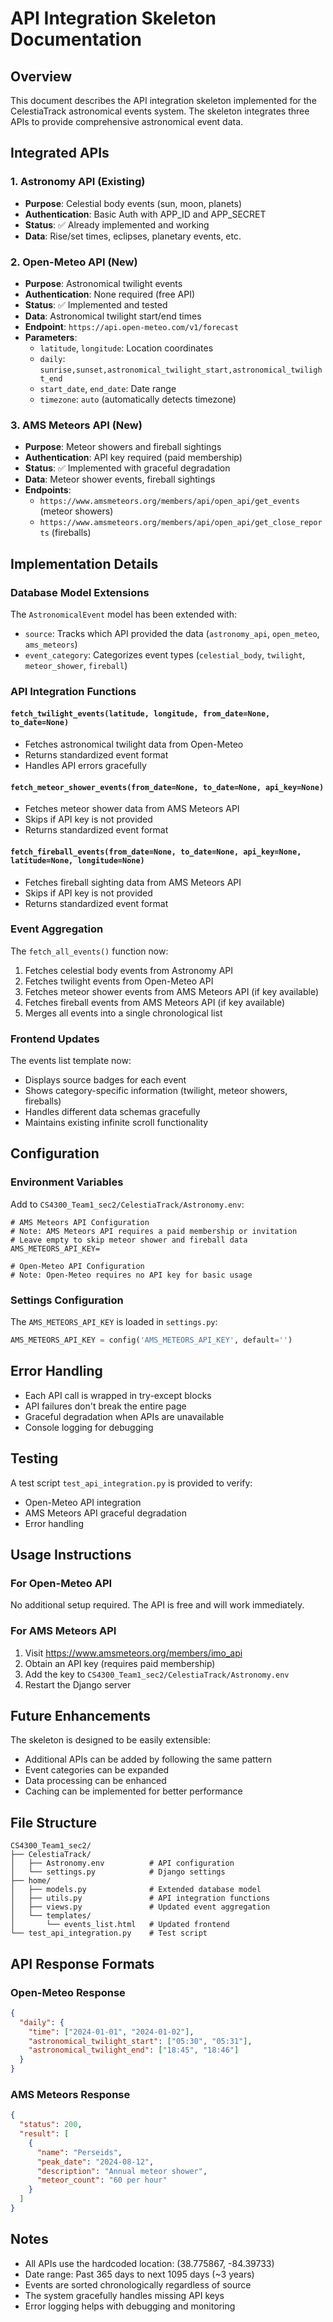 # API Integration Skeleton Documentation

## Overview
This document describes the API integration skeleton implemented for the CelestiaTrack astronomical events system. The skeleton integrates three APIs to provide comprehensive astronomical event data.

## Integrated APIs

### 1. Astronomy API (Existing)
- **Purpose**: Celestial body events (sun, moon, planets)
- **Authentication**: Basic Auth with APP_ID and APP_SECRET
- **Status**: ✅ Already implemented and working
- **Data**: Rise/set times, eclipses, planetary events, etc.

### 2. Open-Meteo API (New)
- **Purpose**: Astronomical twilight events
- **Authentication**: None required (free API)
- **Status**: ✅ Implemented and tested
- **Data**: Astronomical twilight start/end times
- **Endpoint**: `https://api.open-meteo.com/v1/forecast`
- **Parameters**: 
  - `latitude`, `longitude`: Location coordinates
  - `daily`: `sunrise,sunset,astronomical_twilight_start,astronomical_twilight_end`
  - `start_date`, `end_date`: Date range
  - `timezone`: `auto` (automatically detects timezone)

### 3. AMS Meteors API (New)
- **Purpose**: Meteor showers and fireball sightings
- **Authentication**: API key required (paid membership)
- **Status**: ✅ Implemented with graceful degradation
- **Data**: Meteor shower events, fireball sightings
- **Endpoints**:
  - `https://www.amsmeteors.org/members/api/open_api/get_events` (meteor showers)
  - `https://www.amsmeteors.org/members/api/open_api/get_close_reports` (fireballs)

## Implementation Details

### Database Model Extensions
The `AstronomicalEvent` model has been extended with:
- `source`: Tracks which API provided the data (`astronomy_api`, `open_meteo`, `ams_meteors`)
- `event_category`: Categorizes event types (`celestial_body`, `twilight`, `meteor_shower`, `fireball`)

### API Integration Functions

#### `fetch_twilight_events(latitude, longitude, from_date=None, to_date=None)`
- Fetches astronomical twilight data from Open-Meteo
- Returns standardized event format
- Handles API errors gracefully

#### `fetch_meteor_shower_events(from_date=None, to_date=None, api_key=None)`
- Fetches meteor shower data from AMS Meteors API
- Skips if API key is not provided
- Returns standardized event format

#### `fetch_fireball_events(from_date=None, to_date=None, api_key=None, latitude=None, longitude=None)`
- Fetches fireball sighting data from AMS Meteors API
- Skips if API key is not provided
- Returns standardized event format

### Event Aggregation
The `fetch_all_events()` function now:
1. Fetches celestial body events from Astronomy API
2. Fetches twilight events from Open-Meteo API
3. Fetches meteor shower events from AMS Meteors API (if key available)
4. Fetches fireball events from AMS Meteors API (if key available)
5. Merges all events into a single chronological list

### Frontend Updates
The events list template now:
- Displays source badges for each event
- Shows category-specific information (twilight, meteor showers, fireballs)
- Handles different data schemas gracefully
- Maintains existing infinite scroll functionality

## Configuration

### Environment Variables
Add to `CS4300_Team1_sec2/CelestiaTrack/Astronomy.env`:
```
# AMS Meteors API Configuration
# Note: AMS Meteors API requires a paid membership or invitation
# Leave empty to skip meteor shower and fireball data
AMS_METEORS_API_KEY=

# Open-Meteo API Configuration
# Note: Open-Meteo requires no API key for basic usage
```

### Settings Configuration
The `AMS_METEORS_API_KEY` is loaded in `settings.py`:
```python
AMS_METEORS_API_KEY = config('AMS_METEORS_API_KEY', default='')
```

## Error Handling
- Each API call is wrapped in try-except blocks
- API failures don't break the entire page
- Graceful degradation when APIs are unavailable
- Console logging for debugging

## Testing
A test script `test_api_integration.py` is provided to verify:
- Open-Meteo API integration
- AMS Meteors API graceful degradation
- Error handling

## Usage Instructions

### For Open-Meteo API
No additional setup required. The API is free and will work immediately.

### For AMS Meteors API
1. Visit https://www.amsmeteors.org/members/imo_api
2. Obtain an API key (requires paid membership)
3. Add the key to `CS4300_Team1_sec2/CelestiaTrack/Astronomy.env`
4. Restart the Django server

## Future Enhancements
The skeleton is designed to be easily extensible:
- Additional APIs can be added by following the same pattern
- Event categories can be expanded
- Data processing can be enhanced
- Caching can be implemented for better performance

## File Structure
```
CS4300_Team1_sec2/
├── CelestiaTrack/
│   ├── Astronomy.env          # API configuration
│   └── settings.py            # Django settings
├── home/
│   ├── models.py              # Extended database model
│   ├── utils.py               # API integration functions
│   ├── views.py               # Updated event aggregation
│   └── templates/
│       └── events_list.html   # Updated frontend
└── test_api_integration.py    # Test script
```

## API Response Formats

### Open-Meteo Response
```json
{
  "daily": {
    "time": ["2024-01-01", "2024-01-02"],
    "astronomical_twilight_start": ["05:30", "05:31"],
    "astronomical_twilight_end": ["18:45", "18:46"]
  }
}
```

### AMS Meteors Response
```json
{
  "status": 200,
  "result": [
    {
      "name": "Perseids",
      "peak_date": "2024-08-12",
      "description": "Annual meteor shower",
      "meteor_count": "60 per hour"
    }
  ]
}
```

## Notes
- All APIs use the hardcoded location: (38.775867, -84.39733)
- Date range: Past 365 days to next 1095 days (~3 years)
- Events are sorted chronologically regardless of source
- The system gracefully handles missing API keys
- Error logging helps with debugging and monitoring
